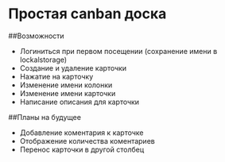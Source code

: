 # Простая canban доска

##Возможности 
 - Логиниться при первом посещении (сохранение имени в lockalstorage)
 - Создание и удаление карточки
 - Нажатие на карточку
 - Изменение имени колонки
 - Изменение имени карточки
 - Написание описания для карточки
 
 ##Планы на будущее
 - Добавление коментария к карточке
 - Отображение количества коментариев 
 - Перенос карточки в другой столбец
